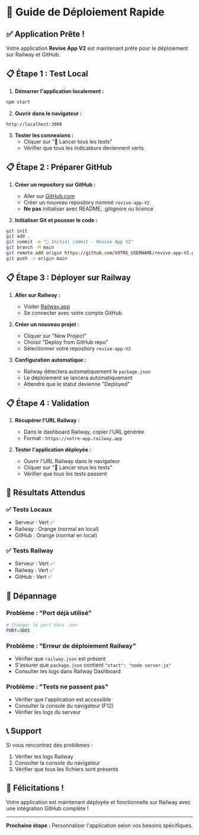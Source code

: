 # 🚀 Guide de Déploiement Rapide

## ✅ Application Prête !

Votre application **Revive App V2** est maintenant prête pour le déploiement sur Railway et GitHub.

## 📋 Étape 1 : Test Local

1. **Démarrer l'application localement :**
```bash
npm start
```

2. **Ouvrir dans le navigateur :**
```
http://localhost:3000
```

3. **Tester les connexions :**
   - Cliquer sur "🧪 Lancer tous les tests"
   - Vérifier que tous les indicateurs deviennent verts

## 📋 Étape 2 : Préparer GitHub

1. **Créer un repository sur GitHub :**
   - Aller sur [GitHub.com](https://github.com)
   - Créer un nouveau repository nommé `revive-app-V2`
   - **Ne pas** initialiser avec README, .gitignore ou licence

2. **Initialiser Git et pousser le code :**
```bash
git init
git add .
git commit -m "🚀 Initial commit - Revive App V2"
git branch -M main
git remote add origin https://github.com/VOTRE_USERNAME/revive-app-V2.git
git push -u origin main
```

## 📋 Étape 3 : Déployer sur Railway

1. **Aller sur Railway :**
   - Visiter [Railway.app](https://railway.app)
   - Se connecter avec votre compte GitHub

2. **Créer un nouveau projet :**
   - Cliquer sur "New Project"
   - Choisir "Deploy from GitHub repo"
   - Sélectionner votre repository `revive-app-V2`

3. **Configuration automatique :**
   - Railway détectera automatiquement le `package.json`
   - Le déploiement se lancera automatiquement
   - Attendre que le statut devienne "Deployed"

## 📋 Étape 4 : Validation

1. **Récupérer l'URL Railway :**
   - Dans le dashboard Railway, copier l'URL générée
   - Format : `https://votre-app.railway.app`

2. **Tester l'application déployée :**
   - Ouvrir l'URL Railway dans le navigateur
   - Cliquer sur "🧪 Lancer tous les tests"
   - Vérifier que tous les tests passent

## 🎯 Résultats Attendus

### ✅ Tests Locaux
- Serveur : Vert ✅
- Railway : Orange (normal en local)
- GitHub : Orange (normal en local)

### ✅ Tests Railway
- Serveur : Vert ✅
- Railway : Vert ✅
- GitHub : Vert ✅

## 🔧 Dépannage

### Problème : "Port déjà utilisé"
```bash
# Changer le port dans .env
PORT=3001
```

### Problème : "Erreur de déploiement Railway"
- Vérifier que `railway.json` est présent
- S'assurer que `package.json` contient `"start": "node server.js"`
- Consulter les logs dans Railway Dashboard

### Problème : "Tests ne passent pas"
- Vérifier que l'application est accessible
- Consulter la console du navigateur (F12)
- Vérifier les logs du serveur

## 📞 Support

Si vous rencontrez des problèmes :
1. Vérifier les logs Railway
2. Consulter la console du navigateur
3. Vérifier que tous les fichiers sont présents

## 🎉 Félicitations !

Votre application est maintenant déployée et fonctionnelle sur Railway avec une intégration GitHub complète !

---

**Prochaine étape :** Personnaliser l'application selon vos besoins spécifiques. 